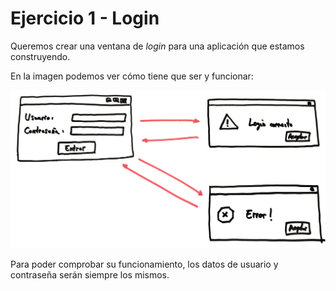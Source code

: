 # Ejercicio 1 - Login

Queremos crear una ventana de *login* para una aplicación que estamos construyendo.

En la imagen podemos ver cómo tiene que ser y funcionar:

![](login.png)

Para poder comprobar su funcionamiento, los datos de usuario y contraseña serán siempre los mismos.

